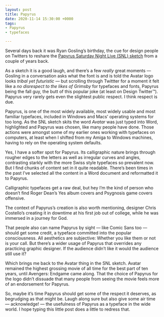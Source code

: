 ```yaml
---
layout: post
title: Papyrus
date: 2020-11-14 15:30:00 +0000
tags:
- Papyrus
- typefaces

---
```

Several days back it was Ryan Gosling’s birthday, the cue for design people on Twitters to reshare the [Papyrus Saturday Night Live (SNL) sketch](https://youtu.be/jVhlJNJopOQ) from a couple of years back.

As a sketch it is a good laugh, and there’s a few _really_ great moments — Gosling in a conversation asks what the font is and is told the Avatar logo looks _tribal yet futuristic_ — but scrolling through Twittter for a moment it felt like a _no disrespect to the likes of Grimsby_ for typefaces and fonts, Papyrus being the fall guy, the butt of this popular joke (at least on Design Twitter™). Papyrus very rarely gets even the slightest public respect. I think respect is due.

Papyrus, is one of the most widely available, most widely usable and most familiar typefaces, included in Windows and Macs’ operating systems for too long. As the SNL sketch skits the word _Avatar_ was just typed into Word, highlighted and Papyrus was chosen, like many people have done. Those actions were amongst some of my earlier ones working with typefaces on computers, at least when I shifted from my Amiga to Windows machines, having to rely on the operating system defaults.

Yes, I have a softer spot for Papyrus. Its calligraphic nature brings through rougher edges to the letters as well as irregular curves and angles, contrasting starkly with the more Swiss style typefaces so prevalent now. But I find chunks of content set in it quite readable. There’s been times in the past I’ve selected all the content in a Word document and reformatted it to Papyrus.

Calligraphic typefaces get a raw deal, but hey I’m the kind of person who doesn’t find Roger Dean’s Yes album covers and Psygnosis game covers offensive.

The context of Papyrus’s creation is also worth mentioning, designer Chris Costello’s creating it in downtime at his first job out of college, while he was immersed in a journey for God. 

That people also can name Papyrus by sight — like Comic Sans too — should get some credit, a typeface committed into the popular consciousness. All aesthetics are subjective: Whether you like them or not is your call. But there’s a wider usage of Papyrus that overrides any practicing graphic designer. If the audience didn’t like it would the audience still use it?

Which brings me back to the Avatar thing in the SNL sketch. Avatar remained the highest grossing movie of all time for the best part of ten years, until Avengers: Endgame came along. That the choice of Papyrus for the logo didn’t dissuade that many people from seeing the movie feels more of an endorsement for Papyrus.

So, maybe it’s time Papyrus should get some of the respect it deserves, as begrudging as that might be. Laugh along sure but also give some air time — acknowledge! — the usefulness of Papyrus as a typeface in the wide world. I hope typing this little post does a little to redress that.